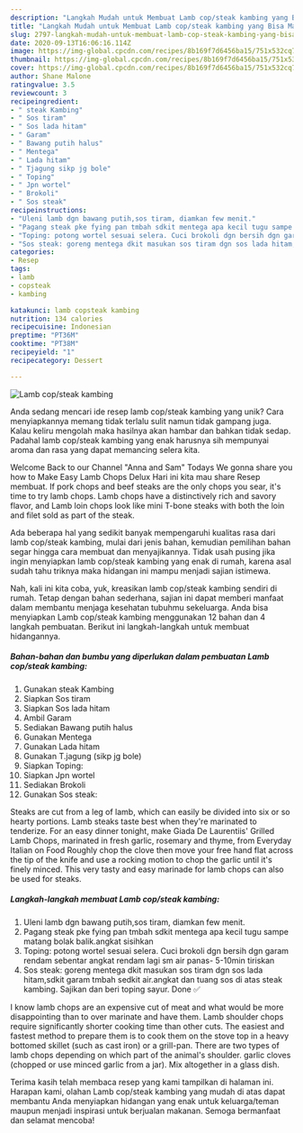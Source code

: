 ```yaml
---
description: "Langkah Mudah untuk Membuat Lamb cop/steak kambing yang Bisa Manjain Lidah"
title: "Langkah Mudah untuk Membuat Lamb cop/steak kambing yang Bisa Manjain Lidah"
slug: 2797-langkah-mudah-untuk-membuat-lamb-cop-steak-kambing-yang-bisa-manjain-lidah
date: 2020-09-13T16:06:16.114Z
image: https://img-global.cpcdn.com/recipes/8b169f7d6456ba15/751x532cq70/lamb-copsteak-kambing-foto-resep-utama.jpg
thumbnail: https://img-global.cpcdn.com/recipes/8b169f7d6456ba15/751x532cq70/lamb-copsteak-kambing-foto-resep-utama.jpg
cover: https://img-global.cpcdn.com/recipes/8b169f7d6456ba15/751x532cq70/lamb-copsteak-kambing-foto-resep-utama.jpg
author: Shane Malone
ratingvalue: 3.5
reviewcount: 3
recipeingredient:
- " steak Kambing"
- " Sos tiram"
- " Sos lada hitam"
- " Garam"
- " Bawang putih halus"
- " Mentega"
- " Lada hitam"
- " Tjagung sikp jg bole"
- " Toping"
- " Jpn wortel"
- " Brokoli"
- " Sos steak"
recipeinstructions:
- "Uleni lamb dgn bawang putih,sos tiram, diamkan few menit."
- "Pagang steak pke fying pan tmbah sdkit mentega apa kecil tugu sampe matang bolak balik.angkat sisihkan"
- "Toping: potong wortel sesuai selera. Cuci brokoli dgn bersih dgn garam rendam sebentar angkat rendam lagi sm air panas- 5-10min tiriskan"
- "Sos steak: goreng mentega dkit masukan sos tiram dgn sos lada hitam,sdkit garam tmbah sedkit air.angkat dan tuang sos di atas steak kambing. Sajikan dan beri toping sayur. Done ✅"
categories:
- Resep
tags:
- lamb
- copsteak
- kambing

katakunci: lamb copsteak kambing 
nutrition: 134 calories
recipecuisine: Indonesian
preptime: "PT36M"
cooktime: "PT38M"
recipeyield: "1"
recipecategory: Dessert

---
```



![Lamb cop/steak kambing](https://img-global.cpcdn.com/recipes/8b169f7d6456ba15/751x532cq70/lamb-copsteak-kambing-foto-resep-utama.jpg)

Anda sedang mencari ide resep lamb cop/steak kambing yang unik? Cara menyiapkannya memang tidak terlalu sulit namun tidak gampang juga. Kalau keliru mengolah maka hasilnya akan hambar dan bahkan tidak sedap. Padahal lamb cop/steak kambing yang enak harusnya sih mempunyai aroma dan rasa yang dapat memancing selera kita.

Welcome Back to our Channel &#34;Anna and Sam&#34; Todays We gonna share you how to Make Easy Lamb Chops Delux Hari ini kita mau share Resep membuat. If pork chops and beef steaks are the only chops you sear, it&#39;s time to try lamb chops. Lamb chops have a distinctively rich and savory flavor, and Lamb loin chops look like mini T-bone steaks with both the loin and filet sold as part of the steak.

Ada beberapa hal yang sedikit banyak mempengaruhi kualitas rasa dari lamb cop/steak kambing, mulai dari jenis bahan, kemudian pemilihan bahan segar hingga cara membuat dan menyajikannya. Tidak usah pusing jika ingin menyiapkan lamb cop/steak kambing yang enak di rumah, karena asal sudah tahu triknya maka hidangan ini mampu menjadi sajian istimewa.


Nah, kali ini kita coba, yuk, kreasikan lamb cop/steak kambing sendiri di rumah. Tetap dengan bahan sederhana, sajian ini dapat memberi manfaat dalam membantu menjaga kesehatan tubuhmu sekeluarga. Anda bisa menyiapkan Lamb cop/steak kambing menggunakan 12 bahan dan 4 langkah pembuatan. Berikut ini langkah-langkah untuk membuat hidangannya.

<!--inarticleads1-->

##### Bahan-bahan dan bumbu yang diperlukan dalam pembuatan Lamb cop/steak kambing:

1. Gunakan  steak Kambing
1. Siapkan  Sos tiram
1. Siapkan  Sos lada hitam
1. Ambil  Garam
1. Sediakan  Bawang putih halus
1. Gunakan  Mentega
1. Gunakan  Lada hitam
1. Gunakan  T.jagung (sikp jg bole)
1. Siapkan  Toping:
1. Siapkan  Jpn wortel
1. Sediakan  Brokoli
1. Gunakan  Sos steak:


Steaks are cut from a leg of lamb, which can easily be divided into six or so hearty portions. Lamb steaks taste best when they&#39;re marinated to tenderize. For an easy dinner tonight, make Giada De Laurentiis&#39; Grilled Lamb Chops, marinated in fresh garlic, rosemary and thyme, from Everyday Italian on Food Roughly chop the clove then move your free hand flat across the tip of the knife and use a rocking motion to chop the garlic until it&#39;s finely minced. This very tasty and easy marinade for lamb chops can also be used for steaks. 

<!--inarticleads2-->

##### Langkah-langkah membuat Lamb cop/steak kambing:

1. Uleni lamb dgn bawang putih,sos tiram, diamkan few menit.
1. Pagang steak pke fying pan tmbah sdkit mentega apa kecil tugu sampe matang bolak balik.angkat sisihkan
1. Toping: potong wortel sesuai selera. Cuci brokoli dgn bersih dgn garam rendam sebentar angkat rendam lagi sm air panas- 5-10min tiriskan
1. Sos steak: goreng mentega dkit masukan sos tiram dgn sos lada hitam,sdkit garam tmbah sedkit air.angkat dan tuang sos di atas steak kambing. Sajikan dan beri toping sayur. Done ✅


I know lamb chops are an expensive cut of meat and what would be more disappointing than to over marinate and have them. Lamb shoulder chops require significantly shorter cooking time than other cuts. The easiest and fastest method to prepare them is to cook them on the stove top in a heavy bottomed skillet (such as cast iron) or a grill-pan. There are two types of lamb chops depending on which part of the animal&#39;s shoulder. garlic cloves (chopped or use minced garlic from a jar). Mix altogether in a glass dish. 

Terima kasih telah membaca resep yang kami tampilkan di halaman ini. Harapan kami, olahan Lamb cop/steak kambing yang mudah di atas dapat membantu Anda menyiapkan hidangan yang enak untuk keluarga/teman maupun menjadi inspirasi untuk berjualan makanan. Semoga bermanfaat dan selamat mencoba!
